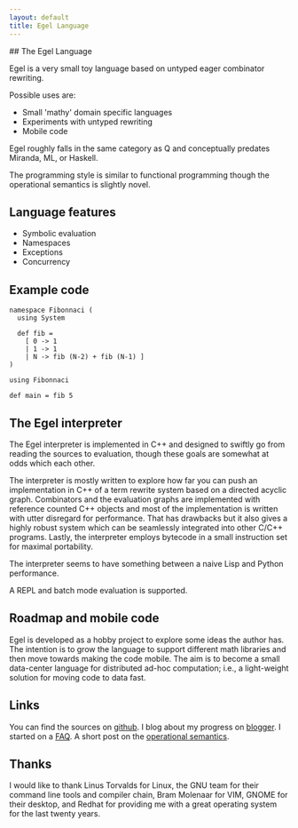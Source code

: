 ```yaml
---
layout: default
title: Egel Language
---
```

<html markdown="1">
<head>
<link rel="stylesheet" href="css/main.css">
</head>
<body markdown="1">
## The Egel Language

Egel is a very small toy language based on untyped eager combinator rewriting.

Possible uses are:

+ Small 'mathy' domain specific languages
+ Experiments with untyped rewriting
+ Mobile code

Egel roughly falls in the same category as Q and conceptually predates Miranda, ML, or Haskell.

The programming style is similar to functional programming though the operational semantics is
slightly novel.

## Language features

+ Symbolic evaluation
+ Namespaces
+ Exceptions
+ Concurrency

## Example code

```egel
namespace Fibonnaci (
  using System
  
  def fib =
    [ 0 -> 1
    | 1 -> 1
    | N -> fib (N-2) + fib (N-1) ]
)

using Fibonnaci

def main = fib 5
```

## The Egel interpreter

The Egel interpreter is implemented in C++ and designed to swiftly go 
from reading the sources to evaluation, though these goals are somewhat
at odds which each other.

The interpreter is mostly written to explore how far you can push
an implementation in C++ of a term rewrite system based on a directed acyclic graph.
Combinators and the evaluation graphs are implemented with reference counted
C++ objects and most of the implementation is written with utter disregard
for performance. That has drawbacks but it also gives a highly robust system which
can be seamlessly integrated into other C/C++ programs. Lastly, the 
interpreter employs bytecode in a small instruction set for maximal
portability.

The interpreter seems to have something between a naive Lisp and
Python performance.

A REPL and batch mode evaluation is supported.

## Roadmap and mobile code

Egel is developed as a hobby project to explore some ideas the author
has. The intention is to grow the language to support different math
libraries and then move towards making the code mobile. The aim
is to become a small data-center language for distributed ad-hoc
computation; i.e., a light-weight solution for moving code to data
fast.

## Links

You can find the sources on [github](http://github.com/egel-lang/).
I blog about my progress on [blogger](http://egel-language.blogspot.nl/).
I started on a [FAQ](https://egel-lang.github.io/FAQ.html).
A short post on the [operational semantics](https://egel-lang.github.io/SEMANTICS.html).
## Thanks

I would like to thank Linus Torvalds for Linux, the GNU team for their
command line tools and compiler chain, Bram Molenaar for
VIM, GNOME for their desktop, and Redhat for providing me with a 
great operating system for the last twenty years.
</body>
</html>
